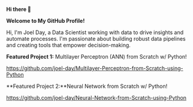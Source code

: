 **Hi there 👋**

**Welcome to My GitHub Profile!**

Hi, I'm Joel Day, a Data Scientist working with data to drive insights and automate processes. I'm passionate about building robust data pipelines and creating tools that empower decision-making.

**Featured Project 1:** Multilayer Perceptron (ANN) from Scratch w/ Python!

https://github.com/joel-day/Multilayer-Perceptron-from-Scratch-using-Python

**Featured Project 2:**Neural Network from Scratch w/ Python!

https://github.com/joel-day/Neural-Network-from-Scratch-using-Python
